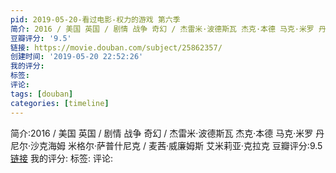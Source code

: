```yaml
---
pid: 2019-05-20-看过电影-权力的游戏 第六季
简介: 2016 / 美国 英国 / 剧情 战争 奇幻 / 杰雷米·波德斯瓦 杰克·本德 马克·米罗 丹尼尔·沙克海姆 米格尔·萨普什尼克 / 麦茜·威廉姆斯 艾米莉亚·克拉克
豆瓣评分: '9.5'
链接: https://movie.douban.com/subject/25862357/
创建时间: '2019-05-20 22:52:26'
我的评分:
标签:
评论:
tags: [douban]
categories: [timeline]
---
```

简介:2016 / 美国 英国 / 剧情 战争 奇幻 / 杰雷米·波德斯瓦 杰克·本德 马克·米罗 丹尼尔·沙克海姆 米格尔·萨普什尼克 / 麦茜·威廉姆斯 艾米莉亚·克拉克
豆瓣评分:9.5
[链接](https://movie.douban.com/subject/25862357/)
我的评分:
标签:
评论:

